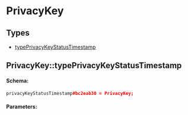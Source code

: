 # PrivacyKey

## Types

* [typePrivacyKeyStatusTimestamp](#privacykeytypeprivacykeystatustimestamp)

## PrivacyKey::typePrivacyKeyStatusTimestamp

#### Schema:

```c++
privacyKeyStatusTimestamp#bc2eab30 = PrivacyKey;
```

#### Parameters:


